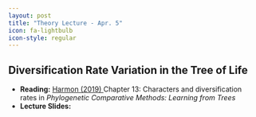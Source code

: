 ```yaml
---
layout: post
title: "Theory Lecture - Apr. 5"
icon: fa-lightbulb
icon-style: regular
---
```


## Diversification Rate Variation in the Tree of Life


* **Reading:** [Harmon (2019) <i class="fas fa-file-pdf"></i>](https://lukejharmon.github.io/pcm/chapter13_chardiv/) Chapter 13: Characters and diversification rates in *Phylogenetic Comparative Methods: Learning from Trees* [<i class="fas fa-book"></i>](https://lukejharmon.github.io/pcm/)
* **Lecture Slides:** <!-- [<i class="fas fa-chalkboard-teacher"></i>]() -->
